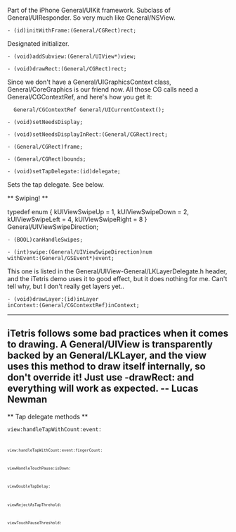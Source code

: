 

Part of the iPhone General/UIKit framework. Subclass of General/UIResponder. So very much like General/NSView.

<code>- (id)initWithFrame:(General/CGRect)rect;</code>

Designated initializer.

<code>- (void)addSubview:(General/UIView*)view;</code>

<code>- (void)drawRect:(General/CGRect)rect;</code>

Since we don't have a General/UIGraphicsContext class, General/CoreGraphics is our friend now. All those CG calls need a General/CGContextRef, and here's how you get it:

      General/CGContextRef General/UICurrentContext();

<code>- (void)setNeedsDisplay;</code>

<code>- (void)setNeedsDisplayInRect:(General/CGRect)rect;</code>

<code>- (General/CGRect)frame;</code>

<code>- (General/CGRect)bounds;</code>

<code>- (void)setTapDelegate:(id)delegate;</code>

Sets the tap delegate. See below.

**
Swiping!
**

    
typedef enum
{
	kUIViewSwipeUp = 1,
	kUIViewSwipeDown = 2,
	kUIViewSwipeLeft = 4,
	kUIViewSwipeRight = 8
} General/UIViewSwipeDirection;


<code>- (BOOL)canHandleSwipes;</code>

<code>- (int)swipe:(General/UIViewSwipeDirection)num withEvent:(General/GSEvent*)event;</code>

This one is listed in the General/UIView-General/LKLayerDelegate.h header, and the iTetris demo uses it to good effect, but it does nothing for me. Can't tell why, but I don't really get layers yet..

<code>- (void)drawLayer:(id)inLayer inContext:(General/CGContextRef)inContext;</code>

----
**iTetris follows some bad practices when it comes to drawing.  A General/UIView is transparently backed by an General/LKLayer, and the view uses this method to draw itself internally, so don't override it! Just use -drawRect: and everything will work as expected.** -- Lucas Newman
----

**
Tap delegate methods
**

<code>view:handleTapWithCount:event:<code>

<code>view:handleTapWithCount:event:fingerCount:</code>

<code>viewHandleTouchPause:isDown:</code>

<code>viewDoubleTapDelay:</code>

<code>viewRejectAsTapThrehold:</code>

<code>viewTouchPauseThreshold:</code>